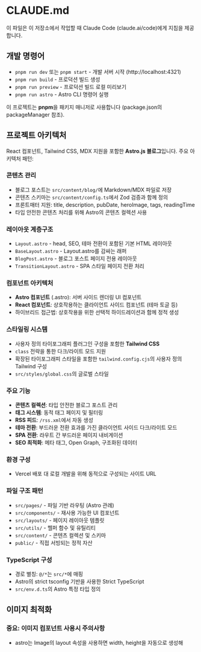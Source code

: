 # CLAUDE.md

이 파일은 이 저장소에서 작업할 때 Claude Code (claude.ai/code)에게 지침을 제공합니다.

## 개발 명령어

- `pnpm run dev` 또는 `pnpm start` - 개발 서버 시작 (http://localhost:4321)
- `pnpm run build` - 프로덕션 빌드 생성
- `pnpm run preview` - 프로덕션 빌드 로컬 미리보기
- `pnpm run astro` - Astro CLI 명령어 실행

이 프로젝트는 **pnpm**을 패키지 매니저로 사용합니다 (package.json의 packageManager 참조).

## 프로젝트 아키텍처

React 컴포넌트, Tailwind CSS, MDX 지원을 포함한 **Astro.js 블로그**입니다. 주요 아키텍처 패턴:

### 콘텐츠 관리

- 블로그 포스트는 `src/content/blog/`에 Markdown/MDX 파일로 저장
- 콘텐츠 스키마는 `src/content/config.ts`에서 Zod 검증과 함께 정의
- 프론트매터 지원: title, description, pubDate, heroImage, tags, readingTime
- 타입 안전한 콘텐츠 처리를 위해 Astro의 콘텐츠 컬렉션 사용

### 레이아웃 계층구조

- `Layout.astro` - head, SEO, 테마 전환이 포함된 기본 HTML 레이아웃
- `BaseLayout.astro` - Layout.astro를 감싸는 래퍼
- `BlogPost.astro` - 블로그 포스트 페이지 전용 레이아웃
- `TransitionLayout.astro` - SPA 스타일 페이지 전환 처리

### 컴포넌트 아키텍처

- **Astro 컴포넌트** (.astro): 서버 사이드 렌더링 UI 컴포넌트
- **React 컴포넌트**: 상호작용하는 클라이언트 사이드 컴포넌트 (테마 토글 등)
- 하이브리드 접근법: 상호작용을 위한 선택적 하이드레이션과 함께 정적 생성

### 스타일링 시스템

- 사용자 정의 타이포그래피 플러그인 구성을 포함한 **Tailwind CSS**
- `class` 전략을 통한 다크/라이트 모드 지원
- 확장된 타이포그래피 스타일을 포함한 `tailwind.config.cjs`의 사용자 정의 Tailwind 구성
- `src/styles/global.css`의 글로벌 스타일

### 주요 기능

- **콘텐츠 컬렉션**: 타입 안전한 블로그 포스트 관리
- **태그 시스템**: 동적 태그 페이지 및 필터링
- **RSS 피드**: `/rss.xml`에서 자동 생성
- **테마 전환**: 부드러운 전환 효과를 가진 클라이언트 사이드 다크/라이트 모드
- **SPA 전환**: 라우트 간 부드러운 페이지 내비게이션
- **SEO 최적화**: 메타 태그, Open Graph, 구조화된 데이터

### 환경 구성

- Vercel 배포 대 로컬 개발을 위해 동적으로 구성되는 사이트 URL

### 파일 구조 패턴

- `src/pages/` - 파일 기반 라우팅 (Astro 관례)
- `src/components/` - 재사용 가능한 UI 컴포넌트
- `src/layouts/` - 페이지 레이아웃 템플릿
- `src/utils/` - 헬퍼 함수 및 유틸리티
- `src/content/` - 콘텐츠 컬렉션 및 스키마
- `public/` - 직접 서빙되는 정적 자산

### TypeScript 구성

- 경로 별칭: `@/*`는 `src/*`에 매핑
- Astro의 strict tsconfig 기반을 사용한 Strict TypeScript
- `src/env.d.ts`의 Astro 특정 타입 정의

## 이미지 최적화

### 중요: 이미지 컴포넌트 사용시 주의사항

- astro는 Image의 layout 속성을 사용하면 width, height을 자동으로 생성해
